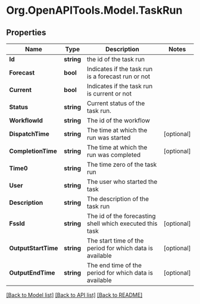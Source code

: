 # Org.OpenAPITools.Model.TaskRun

## Properties

Name | Type | Description | Notes
------------ | ------------- | ------------- | -------------
**Id** | **string** | the id of the task run | 
**Forecast** | **bool** | Indicates if the task run is a forecast run or not | 
**Current** | **bool** | Indicates if the task run is current or not | 
**Status** | **string** | Current status of the task run. | 
**WorkflowId** | **string** | The id of the workflow | 
**DispatchTime** | **string** | The time at which the run was started | [optional] 
**CompletionTime** | **string** | The time at which the run was completed | [optional] 
**Time0** | **string** | The time zero of the task run | 
**User** | **string** | The user who started the task | 
**Description** | **string** | The description of the task run | 
**FssId** | **string** | The id of the forecasting shell which executed this task | [optional] 
**OutputStartTime** | **string** | The start time of the period for which data is available | [optional] 
**OutputEndTime** | **string** | The end time of the period for which data is available | [optional] 

[[Back to Model list]](../README.md#documentation-for-models) [[Back to API list]](../README.md#documentation-for-api-endpoints) [[Back to README]](../README.md)

